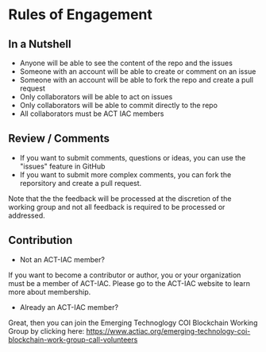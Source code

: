 # Rules of Engagement

## In a Nutshell

- Anyone will be able to see the content of the repo and the issues
- Someone with an account will be able to create or comment on an issue
- Someone with an account will be able to fork the repo and create a pull request
- Only collaborators will be able to act on issues
- Only collaborators will be able to commit directly to the repo
- All collaborators must be ACT IAC members

## Review / Comments

- If you want to submit comments, questions or ideas, you can use the "issues" feature in GitHub
- If you want to submit more complex comments, you can fork the reporsitory and create a pull request.

Note that the the feedback will be processed at the discretion of the working group and not all feedback is required to be processed or addressed. 

## Contribution

- Not an ACT-IAC member?

If you want to become a contributor or author, you or your organization must be a member of ACT-IAC.
Please go to the ACT-IAC website to learn more about membership.

- Already an ACT-IAC member?

Great, then you can join the Emerging Technoglogy COI Blockchain Working Group by clicking here: https://www.actiac.org/emerging-technology-coi-blockchain-work-group-call-volunteers
